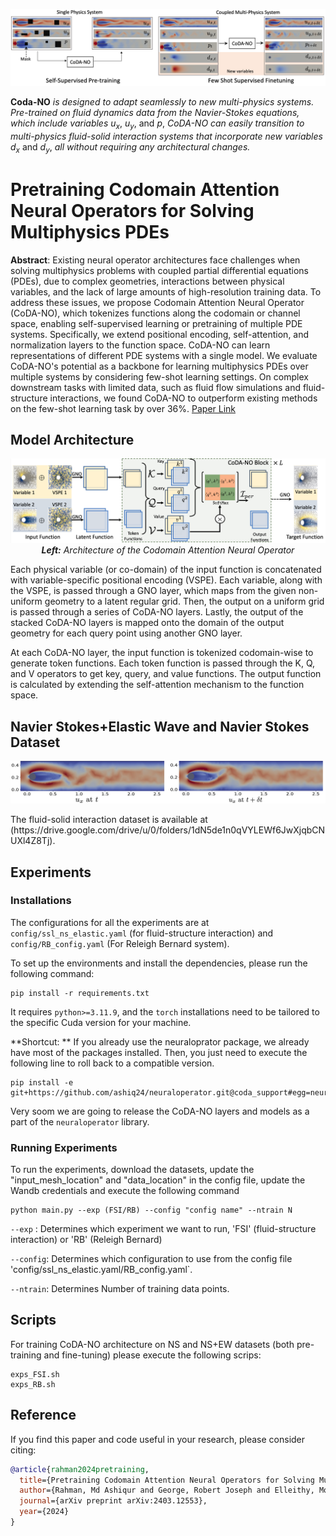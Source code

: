 <p align="center">
    <img src="https://github.com/ashiq24/CoDA-NO/blob/web_resources/images/banner.png" alt="">
</p>

**Coda-NO** *is designed to adapt seamlessly to new multi-physics systems. Pre-trained on fluid dynamics data from the Navier-Stokes equations, which include variables* $u_x$, $u_y$, and $p$, *CoDA-NO can easily transition to multi-physics fluid-solid interaction systems that incorporate new variables* $d_x$ and $d_y$, *all without requiring any architectural changes.*

# Pretraining  Codomain Attention Neural Operators for Solving Multiphysics PDEs
**Abstract**: Existing neural operator architectures face
challenges when solving multiphysics problems with coupled partial differential equations (PDEs), due to complex geometries, interactions between physical variables, and the lack of large amounts of high-resolution training data. To address these issues, we propose Codomain Attention Neural Operator (CoDA-NO), which tokenizes functions along the codomain or channel space, enabling self-supervised learning or pretraining of multiple PDE systems. Specifically, we extend positional encoding, self-attention, and normalization layers to the function space. CoDA-NO can learn representations of different PDE systems with a single model. We evaluate CoDA-NO's potential as a backbone for learning multiphysics PDEs over multiple systems by considering few-shot learning settings. On complex downstream tasks with limited data, such as fluid flow simulations and fluid-structure interactions, we found CoDA-NO to outperform existing methods on the few-shot learning task by over $36$%. [Paper Link](https://arxiv.org/pdf/2403.12553.pdf)

## Model Architecture
<p align="center">
    <img src="https://github.com/ashiq24/CoDA-NO/blob/web_resources/images/pipe_line.png" alt="">
    <br>
    <em> <strong>Left:</strong> Architecture of the Codomain Attention Neural Operator</em>
</p>
Each physical variable (or co-domain) of the input function is concatenated with variable-specific positional encoding (VSPE). Each variable, along with the VSPE, is passed through a GNO layer, which maps from the given non-uniform geometry to a latent regular grid. Then, the output on a uniform grid
is passed through a series of CoDA-NO layers. Lastly, the output of the stacked CoDA-NO layers is mapped onto the domain of the
output geometry for each query point using another GNO layer.

At each CoDA-NO layer, the input function is tokenized codomain-wise to generate token functions. Each token function is passed through the K, Q, and V operators to get key, query, and value functions. The output function is calculated by extending the self-attention mechanism to the function space.


## Navier Stokes+Elastic Wave and Navier Stokes Dataset
<p align="center">
    <img src="https://github.com/ashiq24/CoDA-NO/blob/web_resources/images/data_vis.png" alt="">
    <br>
</p>
The fluid-solid interaction dataset is available at (https://drive.google.com/drive/u/0/folders/1dN5de1n0qVYLEWf6JwXjqbCNUXl4Z8Tj).

## Experiments

### Installations

The configurations for all the experiments are at `config/ssl_ns_elastic.yaml` (for fluid-structure interaction) and `config/RB_config.yaml` (For Releigh Bernard system).

To set up the environments and install the dependencies, please run the following command:
```
pip install -r requirements.txt
```
It requires `python>=3.11.9`, and the `torch` installations need to be tailored to the specific Cuda version for your machine.

**Shortcut: ** If you already use the neuraloprator package, we already have most of the packages installed. Then, you just need to execute the following line to roll back to a compatible version.

```
pip install -e git+https://github.com/ashiq24/neuraloperator.git@coda_support#egg=neuraloperator
```

Very soom we are going to release the CoDA-NO layers and models as a part of the `neuraloperator` library. 

### Running Experiments
To run the experiments, download the datasets, update the "input_mesh_location" and "data_location" in the config file,  update the Wandb credentials and execute the following command

```
python main.py --exp (FSI/RB) --config "config name" --ntrain N
```

`--exp`  : Determines which experiment we want to run, 'FSI' (fluid-structure interaction) or 'RB' (Releigh Bernard)

`--config`: Determines which configuration to use from the config file 'config/ssl_ns_elastic.yaml/RB_config.yaml`.

`--ntrain`: Determines Number of training data points.

## Scripts
For training CoDA-NO architecture on NS and NS+EW datasets (both pre-training and fine-tuning) please execute the following scrips:
```
exps_FSI.sh
exps_RB.sh
```


## Reference
If you find this paper and code useful in your research, please consider citing:
```bibtex
@article{rahman2024pretraining,
  title={Pretraining Codomain Attention Neural Operators for Solving Multiphysics PDEs},
  author={Rahman, Md Ashiqur and George, Robert Joseph and Elleithy, Mogab and Leibovici, Daniel and Li, Zongyi and Bonev, Boris and White, Colin and Berner, Julius and Yeh, Raymond A and Kossaifi, Jean and Azizzadenesheli, Kamyar and Anandkumar, Anima},
  journal={arXiv preprint arXiv:2403.12553},
  year={2024}
}
```
